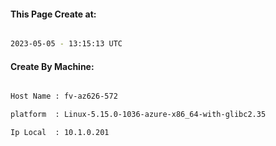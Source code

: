 
   
#### This Page Create at:

```bash

2023-05-05 - 13:15:13 UTC

```

#### Create By Machine:

```bash

Host Name : fv-az626-572

platform  : Linux-5.15.0-1036-azure-x86_64-with-glibc2.35

Ip Local  : 10.1.0.201

```

